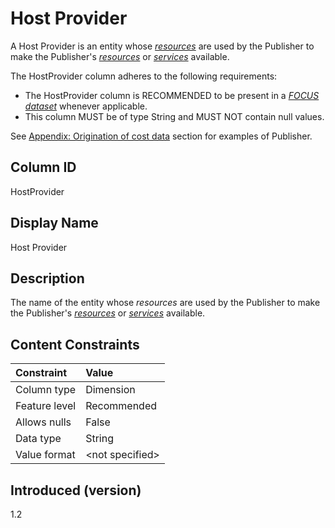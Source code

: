 # Host Provider

A Host Provider is an entity whose [*resources*](#glossary:resource) are used by the Publisher to make the Publisher's [*resources*](#glossary:resource) or [*services*](#glossary:service) available.

The HostProvider column adheres to the following requirements:

* The HostProvider column is RECOMMENDED to be present in a [*FOCUS dataset*](#glossary:FOCUS-dataset) whenever applicable.
* This column MUST be of type String and MUST NOT contain null values.

See [Appendix: Origination of cost data](#originationofcostdata) section for examples of Publisher.

## Column ID

HostProvider

## Display Name

Host Provider

## Description

The name of the entity whose *resources* are used by the Publisher to make the Publisher's [*resources*](#glossary:resource) or [*services*](#glossary:service) available.

## Content Constraints

| Constraint      | Value           |
|:----------------|:----------------|
| Column type     | Dimension       |
| Feature level   | Recommended     |
| Allows nulls    | False           |
| Data type       | String          |
| Value format    | \<not specified> |

## Introduced (version)

1.2
